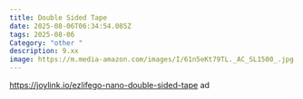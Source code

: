 ```yaml
---
title: Double Sided Tape
date: 2025-08-06T06:34:54.085Z
tags: 2025-08-06
Category: "other "
description: 9.xx
image: https://m.media-amazon.com/images/I/61n5eKt79TL._AC_SL1500_.jpg
---
```

https://joylink.io/ezlifego-nano-double-sided-tape ad